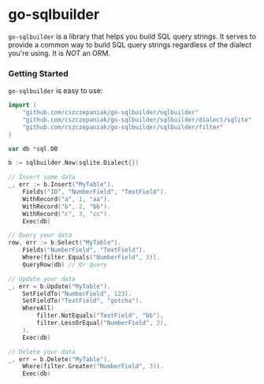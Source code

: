 # go-sqlbuilder

`go-sqlbuilder` is a library that helps you build SQL query strings. It serves to provide a common way to build SQL
query strings regardless of the dialect you're using. It is _NOT_ an ORM.

### Getting Started

`go-sqlbuilder` is easy to use:

```go
import (
	"github.com/cszczepaniak/go-sqlbuilder/sqlbuilder"
	"github.com/cszczepaniak/go-sqlbuilder/sqlbuilder/dialect/sqlite"
	"github.com/cszczepaniak/go-sqlbuilder/sqlbuilder/filter"
)

var db *sql.DB

b := sqlbuilder.New(sqlite.Dialect{})

// Insert some data
_, err := b.Insert("MyTable").
	Fields("ID", "NumberField", "TextField").
	WithRecord("a", 1, "aa").
	WithRecord("b", 2, "bb").
	WithRecord("c", 3, "cc").
	Exec(db)

// Query your data
row, err := b.Select("MyTable").
	Fields("NumberField", "TextField").
	Where(filter.Equals("NumberField", 3)).
	QueryRow(db) // Or Query

// Update your data
_, err = b.Update("MyTable").
	SetFieldTo("NumberField", 123).
	SetFieldTo("TextField", "gotcha").
	WhereAll(
		filter.NotEquals("TextField", "bb"),
		filter.LessOrEqual("NumberField", 2),
	).
	Exec(db)

// Delete your data
_, err = b.Delete("MyTable").
	Where(filter.Greater("NumberField", 3)).
	Exec(db)

```

